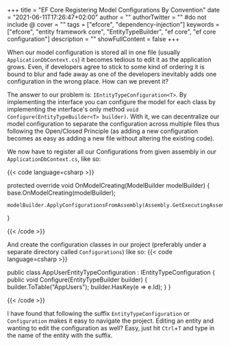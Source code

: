 +++
title = "EF Core Registering Model Configurations By Convention"
date = "2021-06-11T17:26:47+02:00"
author = ""
authorTwitter = "" #do not include @
cover = ""
tags = ["efcore", "dependency-injection"]
keywords = ["efcore", "entity framework core", "EntityTypeBuilder", "ef core", "ef core configuration"]
description = ""
showFullContent = false
+++

When our model configuration is stored all in one file (usually `ApplicationDbContext.cs`) it becomes tedious to edit it as the application grows.
Even, if developers agree to stick to some kind of ordering it is bound to blur and fade away as one of the developers inevitably adds one configuration in the wrong place. How can we prevent it?

The answer to our problem is: `IEntityTypeConfiguration<T>`. By implementing the interface you can configure the model for each class by implementing the interface's only method `void Configure(EntityTypeBuilder<T> builder)`. With it, we can decentralize our model configuration to separate the configuration across multiple files thus following the Open/Closed Principle (as adding a new configuration becomes as easy as adding a new file without altering the existing code). 

We now have to register all our Configurations from given assembly in our `ApplicationDbContext.cs`, like so:

{{< code language=csharp >}}

protected override void OnModelCreating(ModelBuilder modelBuilder)
{
    base.OnModelCreating(modelBuilder);

    modelBuilder.ApplyConfigurationsFromAssembly(Assembly.GetExecutingAssembly());
}

{{< /code >}}

And create the configuration classes in our project (preferably under a separate directory called `Configurations`) like so:
{{< code language=csharp >}}

public class AppUserEntityTypeConfiguration : IEntityTypeConfiguration<AppUser>
{
    public void Configure(EntityTypeBuilder<AppUser> builder)
    {
        builder.ToTable("AppUsers");
        builder.HasKey(e => e.Id);
    }
}

{{< /code >}}

I have found that following the suffix `EntityTypeConfiguration` or `Configuration` makes it easy to navigate the project. Editing an entity and wanting to edit the configuration as well? Easy, just hit `Ctrl`+`T` and type in the name of the entity with the suffix.